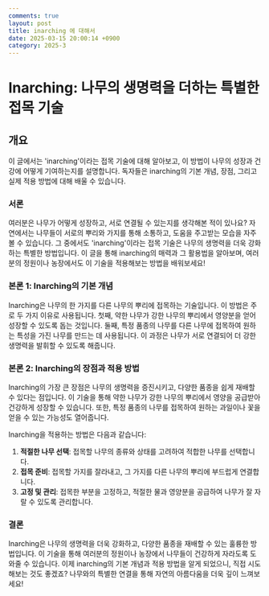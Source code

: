 ```yaml
---
comments: true
layout: post
title: inarching 에 대해서
date: 2025-03-15 20:00:14 +0900
category: 2025-3
---
```


# Inarching: 나무의 생명력을 더하는 특별한 접목 기술

## 개요
이 글에서는 'inarching'이라는 접목 기술에 대해 알아보고, 이 방법이 나무의 성장과 건강에 어떻게 기여하는지를 설명합니다. 독자들은 inarching의 기본 개념, 장점, 그리고 실제 적용 방법에 대해 배울 수 있습니다.

### 서론
여러분은 나무가 어떻게 성장하고, 서로 연결될 수 있는지를 생각해본 적이 있나요? 자연에서는 나무들이 서로의 뿌리와 가지를 통해 소통하고, 도움을 주고받는 모습을 자주 볼 수 있습니다. 그 중에서도 'inarching'이라는 접목 기술은 나무의 생명력을 더욱 강화하는 특별한 방법입니다. 이 글을 통해 inarching의 매력과 그 활용법을 알아보며, 여러분의 정원이나 농장에서도 이 기술을 적용해보는 방법을 배워보세요!

### 본론 1: Inarching의 기본 개념
Inarching은 나무의 한 가지를 다른 나무의 뿌리에 접목하는 기술입니다. 이 방법은 주로 두 가지 이유로 사용됩니다. 첫째, 약한 나무가 강한 나무의 뿌리에서 영양분을 얻어 성장할 수 있도록 돕는 것입니다. 둘째, 특정 품종의 나무를 다른 나무에 접목하여 원하는 특성을 가진 나무를 만드는 데 사용됩니다. 이 과정은 나무가 서로 연결되어 더 강한 생명력을 발휘할 수 있도록 해줍니다.

### 본론 2: Inarching의 장점과 적용 방법
Inarching의 가장 큰 장점은 나무의 생명력을 증진시키고, 다양한 품종을 쉽게 재배할 수 있다는 점입니다. 이 기술을 통해 약한 나무가 강한 나무의 뿌리에서 영양을 공급받아 건강하게 성장할 수 있습니다. 또한, 특정 품종의 나무를 접목하여 원하는 과일이나 꽃을 얻을 수 있는 가능성도 열어줍니다.

Inarching을 적용하는 방법은 다음과 같습니다:
1. **적절한 나무 선택**: 접목할 나무의 종류와 상태를 고려하여 적합한 나무를 선택합니다.
2. **접목 준비**: 접목할 가지를 잘라내고, 그 가지를 다른 나무의 뿌리에 부드럽게 연결합니다.
3. **고정 및 관리**: 접목한 부분을 고정하고, 적절한 물과 영양분을 공급하여 나무가 잘 자랄 수 있도록 관리합니다.

### 결론
Inarching은 나무의 생명력을 더욱 강화하고, 다양한 품종을 재배할 수 있는 훌륭한 방법입니다. 이 기술을 통해 여러분의 정원이나 농장에서 나무들이 건강하게 자라도록 도와줄 수 있습니다. 이제 inarching의 기본 개념과 적용 방법을 알게 되었으니, 직접 시도해보는 것도 좋겠죠? 나무와의 특별한 연결을 통해 자연의 아름다움을 더욱 깊이 느껴보세요!